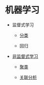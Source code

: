 ﻿# 机器学习

- 监督式学习

  - [分类](https://github.com/THM-TheoreM/AboutData/tree/DataAnalysis/machine%20learning/supervised/classfication)

  - 回归

- [非监督式学习](https://github.com/THM-TheoreM/AboutData/tree/DataAnalysis/machine%20learning/unsupervised)

  - [聚类](https://github.com/THM-TheoreM/AboutData/tree/DataAnalysis/machine%20learning/unsupervised/clustering)

  - [关联分析](https://github.com/THM-TheoreM/Data/tree/DataAnalysis/algorithm/machine%20learning/unsupervised/association%20analysis)
